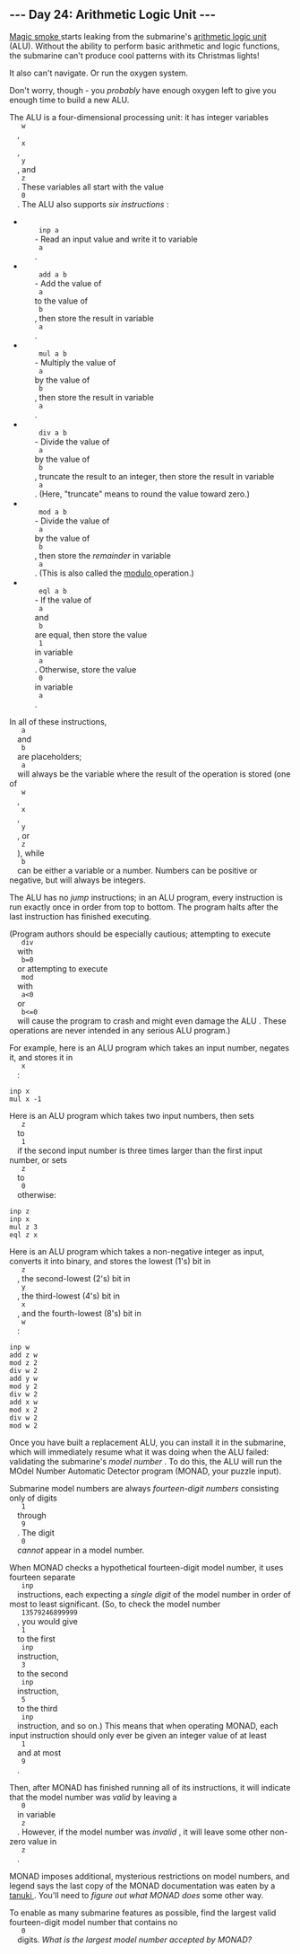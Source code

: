 <article class="day-desc">
 <h2>
  --- Day 24: Arithmetic Logic Unit ---
 </h2>
 <p>
  <a href="https://en.wikipedia.org/wiki/Magic_smoke" target="_blank">
   Magic smoke
  </a>
  starts leaking from the submarine's
  <a href="https://en.wikipedia.org/wiki/Arithmetic_logic_unit">
   arithmetic logic unit
  </a>
  (ALU). Without the ability to perform basic arithmetic and logic functions, the submarine can't produce cool patterns with its Christmas lights!
 </p>
 <p>
  It also can't navigate. Or run the oxygen system.
 </p>
 <p>
  Don't worry, though - you
  <em>
   probably
  </em>
  have enough oxygen left to give you enough time to build a new ALU.
 </p>
 <p>
  The ALU is a four-dimensional processing unit: it has integer variables
  <code>
   w
  </code>
  ,
  <code>
   x
  </code>
  ,
  <code>
   y
  </code>
  , and
  <code>
   z
  </code>
  . These variables all start with the value
  <code>
   0
  </code>
  . The ALU also supports
  <em>
   six instructions
  </em>
  :
 </p>
 <ul>
  <li>
   <code>
    inp a
   </code>
   - Read an input value and write it to variable
   <code>
    a
   </code>
   .
  </li>
  <li>
   <code>
    add a b
   </code>
   - Add the value of
   <code>
    a
   </code>
   to the value of
   <code>
    b
   </code>
   , then store the result in variable
   <code>
    a
   </code>
   .
  </li>
  <li>
   <code>
    mul a b
   </code>
   - Multiply the value of
   <code>
    a
   </code>
   by the value of
   <code>
    b
   </code>
   , then store the result in variable
   <code>
    a
   </code>
   .
  </li>
  <li>
   <code>
    div a b
   </code>
   - Divide the value of
   <code>
    a
   </code>
   by the value of
   <code>
    b
   </code>
   , truncate the result to an integer, then store the result in variable
   <code>
    a
   </code>
   . (Here, "truncate" means to round the value toward zero.)
  </li>
  <li>
   <code>
    mod a b
   </code>
   - Divide the value of
   <code>
    a
   </code>
   by the value of
   <code>
    b
   </code>
   , then store the
   <em>
    remainder
   </em>
   in variable
   <code>
    a
   </code>
   . (This is also called the
   <a href="https://en.wikipedia.org/wiki/Modulo_operation" target="_blank">
    modulo
   </a>
   operation.)
  </li>
  <li>
   <code>
    eql a b
   </code>
   - If the value of
   <code>
    a
   </code>
   and
   <code>
    b
   </code>
   are equal, then store the value
   <code>
    1
   </code>
   in variable
   <code>
    a
   </code>
   . Otherwise, store the value
   <code>
    0
   </code>
   in variable
   <code>
    a
   </code>
   .
  </li>
 </ul>
 <p>
  In all of these instructions,
  <code>
   a
  </code>
  and
  <code>
   b
  </code>
  are placeholders;
  <code>
   a
  </code>
  will always be the variable where the result of the operation is stored (one of
  <code>
   w
  </code>
  ,
  <code>
   x
  </code>
  ,
  <code>
   y
  </code>
  , or
  <code>
   z
  </code>
  ), while
  <code>
   b
  </code>
  can be either a variable or a number. Numbers can be positive or negative, but will always be integers.
 </p>
 <p>
  The ALU has no
  <em>
   jump
  </em>
  instructions; in an ALU program, every instruction is run exactly once in order from top to bottom. The program halts after the last instruction has finished executing.
 </p>
 <p>
  (Program authors should be especially cautious; attempting to execute
  <code>
   div
  </code>
  with
  <code>
   b=0
  </code>
  or attempting to execute
  <code>
   mod
  </code>
  with
  <code>
   a&lt;0
  </code>
  or
  <code>
   b&lt;=0
  </code>
  will cause the program to crash and might even
  <span title="Maybe this is what happened to the last one.">
   damage the ALU
  </span>
  . These operations are never intended in any serious ALU program.)
 </p>
 <p>
  For example, here is an ALU program which takes an input number, negates it, and stores it in
  <code>
   x
  </code>
  :
 </p>
 <pre><code>inp x
mul x -1
</code></pre>
 <p>
  Here is an ALU program which takes two input numbers, then sets
  <code>
   z
  </code>
  to
  <code>
   1
  </code>
  if the second input number is three times larger than the first input number, or sets
  <code>
   z
  </code>
  to
  <code>
   0
  </code>
  otherwise:
 </p>
 <pre><code>inp z
inp x
mul z 3
eql z x
</code></pre>
 <p>
  Here is an ALU program which takes a non-negative integer as input, converts it into binary, and stores the lowest (1's) bit in
  <code>
   z
  </code>
  , the second-lowest (2's) bit in
  <code>
   y
  </code>
  , the third-lowest (4's) bit in
  <code>
   x
  </code>
  , and the fourth-lowest (8's) bit in
  <code>
   w
  </code>
  :
 </p>
 <pre><code>inp w
add z w
mod z 2
div w 2
add y w
mod y 2
div w 2
add x w
mod x 2
div w 2
mod w 2
</code></pre>
 <p>
  Once you have built a replacement ALU, you can install it in the submarine, which will immediately resume what it was doing when the ALU failed: validating the submarine's
  <em>
   model number
  </em>
  . To do this, the ALU will run the MOdel Number Automatic Detector program (MONAD, your puzzle input).
 </p>
 <p>
  Submarine model numbers are always
  <em>
   fourteen-digit numbers
  </em>
  consisting only of digits
  <code>
   1
  </code>
  through
  <code>
   9
  </code>
  . The digit
  <code>
   0
  </code>
  <em>
   cannot
  </em>
  appear in a model number.
 </p>
 <p>
  When MONAD checks a hypothetical fourteen-digit model number, it uses fourteen separate
  <code>
   inp
  </code>
  instructions, each expecting a
  <em>
   single digit
  </em>
  of the model number in order of most to least significant. (So, to check the model number
  <code>
   13579246899999
  </code>
  , you would give
  <code>
   1
  </code>
  to the first
  <code>
   inp
  </code>
  instruction,
  <code>
   3
  </code>
  to the second
  <code>
   inp
  </code>
  instruction,
  <code>
   5
  </code>
  to the third
  <code>
   inp
  </code>
  instruction, and so on.) This means that when operating MONAD, each input instruction should only ever be given an integer value of at least
  <code>
   1
  </code>
  and at most
  <code>
   9
  </code>
  .
 </p>
 <p>
  Then, after MONAD has finished running all of its instructions, it will indicate that the model number was
  <em>
   valid
  </em>
  by leaving a
  <code>
   0
  </code>
  in variable
  <code>
   z
  </code>
  . However, if the model number was
  <em>
   invalid
  </em>
  , it will leave some other non-zero value in
  <code>
   z
  </code>
  .
 </p>
 <p>
  MONAD imposes additional, mysterious restrictions on model numbers, and legend says the last copy of the MONAD documentation was eaten by a
  <a href="https://en.wikipedia.org/wiki/Japanese_raccoon_dog" target="_blank">
   tanuki
  </a>
  . You'll need to
  <em>
   figure out what MONAD does
  </em>
  some other way.
 </p>
 <p>
  To enable as many submarine features as possible, find the largest valid fourteen-digit model number that contains no
  <code>
   0
  </code>
  digits.
  <em>
   What is the largest model number accepted by MONAD?
  </em>
 </p>
</article>

